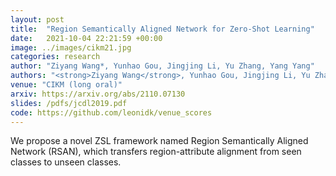 ```yaml
---
layout: post
title:  "Region Semantically Aligned Network for Zero-Shot Learning"
date:   2021-10-04 22:21:59 +00:00
image: ../images/cikm21.jpg
categories: research
author: "Ziyang Wang*, Yunhao Gou, Jingjing Li, Yu Zhang, Yang Yang"
authors: "<strong>Ziyang Wang</strong>, Yunhao Gou, Jingjing Li, Yu Zhang, Yang Yang"
venue: "CIKM (long oral)"
arxiv: https://arxiv.org/abs/2110.07130
slides: /pdfs/jcdl2019.pdf
code: https://github.com/leonidk/venue_scores
---
```

We propose a novel ZSL framework named Region Semantically Aligned Network (RSAN), which transfers region-attribute alignment from seen classes to unseen classes.
